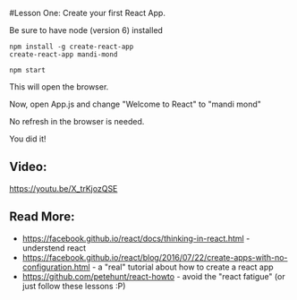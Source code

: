 #Lesson One:
Create your first React App.

Be sure to have node (version 6) installed

```
npm install -g create-react-app
create-react-app mandi-mond
```

```
npm start
```

This will open the browser.

Now, open App.js and change "Welcome to React" to "mandi mond"

No refresh in the browser is needed.

You did it!

## Video:
https://youtu.be/X_trKjozQSE

## Read More:
 - https://facebook.github.io/react/docs/thinking-in-react.html - understend react
 - https://facebook.github.io/react/blog/2016/07/22/create-apps-with-no-configuration.html - a "real" tutorial about how to create a react app
 - https://github.com/petehunt/react-howto - avoid the "react fatigue" (or just follow these lessons :P) 
